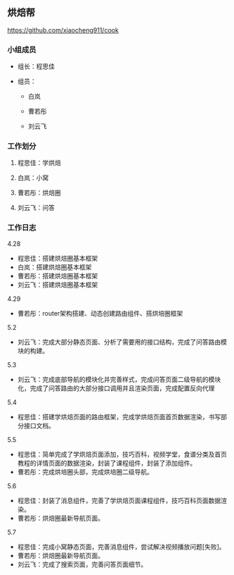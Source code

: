 ## 烘焙帮

https://github.com/xiaocheng911/cook

### 小组成员

- 组长：程思佳

- 组员：

  - 白岚

  - 曹若彤

  - 刘云飞 

    

### 工作划分

1. 程思佳：学烘焙

2. 白岚：小窝

3. 曹若彤：烘焙圈

4. 刘云飞：问答

   

### 工作日志

4.28
- 程思佳：搭建烘焙圈基本框架
- 白岚：搭建烘焙圈基本框架
- 曹若彤：搭建烘焙圈基本框架
- 刘云飞：搭建烘焙圈基本框架

4.29
- 曹若彤：router架构搭建、动态创建路由组件、搭烘培圈框架 

5.2
- 刘云飞：完成大部分静态页面、分析了需要用的接口结构，完成了问答路由模块的构建。

5.3
- 刘云飞：完成底部导航的模块化并完善样式，完成问答页面二级导航的模块化，完成了问答路由的大部分接口调用并且渲染页面，完成配置反向代理

5.4
- 程思佳：搭建学烘焙页面的路由框架，完成学烘焙页面首页数据渲染，书写部分接口文档。

5.5
- 程思佳：简单完成了学烘焙页面添加，技巧百科，视频学堂，食谱分类及首页教程的详情页面的数据渲染，封装了课程组件，封装了添加组件。
- 曹若彤：完成烘培圈头部，完成烘培圈二级导航。

5.6
- 程思佳：封装了消息组件，完善了学烘焙页面课程组件，技巧百科页面数据渲染。
- 曹若彤：烘焙圈最新导航页面。

5.7
- 程思佳：完成小窝静态页面，完善消息组件，尝试解决视频播放问题[失败]。
- 曹若彤：烘焙圈最新导航页面。
- 刘云飞：完成了搜索页面，完善问答页面细节。


